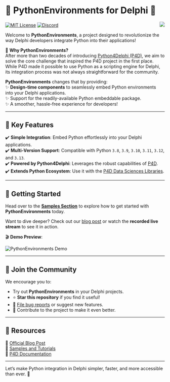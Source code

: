 # 🐍 PythonEnvironments for Delphi 🚀  

<a href="http://choosealicense.com/licenses/mit/"><img src="https://img.shields.io/badge/license-MIT-red.svg?style=flat" alt="MIT License" align="center"></a>
<a href="https://discord.gg/YEuCUKtsGe"><img src="https://img.shields.io/discord/989230637342933042?color=yellow&label=discord&logo=discord" alt="Discord" align="center"></a>
<a src="https://github.com/Embarcadero/PythonEnviroments/"><img src="https://user-images.githubusercontent.com/17174106/200104132-1df6c0a3-fe9f-418d-bcbc-97d7e66472b5.png" align="right"></a>

Welcome to **PythonEnvironments**, a project designed to revolutionize the way Delphi developers integrate Python into their applications!  

🔗 **Why PythonEnvironments?**  
After more than two decades of introducing [Python4Delphi (P4D)](https://github.com/Embarcadero/Python4Delphi), we aim to solve the core challenge that inspired the P4D project in the first place. While P4D made it possible to use Python as a scripting engine for Delphi, its integration process was not always straightforward for the community.  

**PythonEnvironments** changes that by providing:  
✨ **Design-time components** to seamlessly embed Python environments into your Delphi applications.  
✨ Support for the readily-available Python embeddable package.  
✨ A smoother, hassle-free experience for developers!  

---

## 🌟 Key Features  

✔️ **Simple Integration**: Embed Python effortlessly into your Delphi applications.  
✔️ **Multi-Version Support**: Compatible with Python `3.8`, `3.9`, `3.10`, `3.11`, `3.12`, and `3.13`.  
✔️ **Powered by Python4Delphi**: Leverages the robust capabilities of [P4D](https://github.com/Embarcadero/Python4Delphi).  
✔️ **Extends Python Ecosystem**: Use it with the [P4D Data Sciences Libraries](https://github.com/Embarcadero/P4D-Data-Sciences).  

---

## 🚀 Getting Started  

Head over to the [**Samples Section**](https://github.com/Embarcadero/PythonEnviroments/tree/main/samples) to explore how to get started with **PythonEnvironments** today.  

Want to dive deeper? Check out our [blog post](https://blogs.embarcadero.com/?p=145025) or watch the **recorded live stream** to see it in action.  

🎬 **Demo Preview**:  

![PythonEnvironments Demo](https://github.com/Embarcadero/PythonEnvironments/assets/8376898/2073c4ec-04cc-4baf-a703-da91c6af1494)  

---

## 📣 Join the Community  

We encourage you to:  
- Try out **PythonEnvironments** in your Delphi projects.  
- ⭐ **Star this repository** if you find it useful!  
- 🐞 [File bug reports](https://github.com/Embarcadero/PythonEnvironments/issues) or suggest new features.  
- 🔧 Contribute to the project to make it even better.  

---

## 🔗 Resources  

📘 [Official Blog Post](https://blogs.embarcadero.com/?p=145025)  
📂 [Samples and Tutorials](https://github.com/Embarcadero/PythonEnviroments/tree/main/samples)  
📖 [P4D Documentation](https://github.com/Embarcadero/Python4Delphi)  

---

Let’s make Python integration in Delphi simpler, faster, and more accessible than ever. 🚀  
